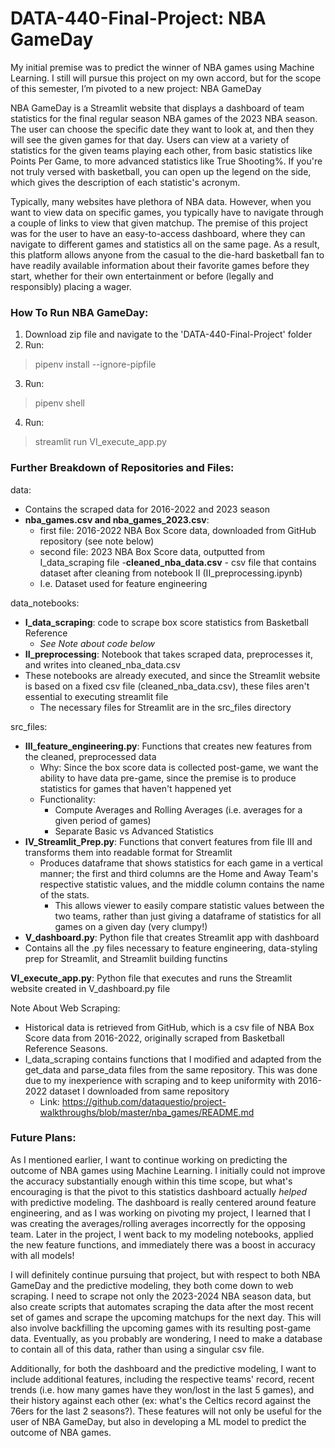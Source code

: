 # DATA-440-Final-Project: NBA GameDay


My initial premise was to predict the winner of NBA games using Machine Learning. I still will pursue this project on my own accord, but for the scope of this semester, I’m pivoted to a new project: NBA GameDay

NBA GameDay is a Streamlit website that displays a dashboard of team statistics for the final regular season NBA games of the 2023 NBA season. The user can choose the specific date they want to look at, and then they will see the given games for that day. Users can view at a variety of statistics for the given teams playing each other, from basic statistics like Points Per Game, to more advanced statistics like True Shooting%. If you're not truly versed with basketball, you can open up the legend on the side, which gives the description of each statistic's acronym.

Typically, many websites have plethora of NBA data. However, when you want to view data on specific games, you typically have to navigate through a couple of links to view that given matchup. The premise of this project was for the user to have an easy-to-access dashboard, where they can navigate to different games and statistics all on the same page. As a result, this platform allows anyone from the casual to the die-hard basketball fan to have readily available information about their favorite games before they start, whether for their own entertainment or before (legally and responsibly) placing a wager. 

### How To Run NBA GameDay:

1) Download zip file and navigate to the 'DATA-440-Final-Project' folder
2) Run:
  > pipenv install --ignore-pipfile
3) Run:
  > pipenv shell
4) Run:
  > streamlit run VI_execute_app.py


### Further Breakdown of Repositories and Files:
data: 
- Contains the scraped data for 2016-2022 and 2023 season
- **nba_games.csv and nba_games_2023.csv**:
  - first file: 2016-2022 NBA Box Score data, downloaded from GitHub repository (see note below)
  - second file: 2023 NBA Box Score data, outputted from I_data_scraping file
-**cleaned_nba_data.csv** - csv file that contains dataset after cleaning from notebook II (II_preprocessing.ipynb)
  - I.e. Dataset used for feature engineering 

data_notebooks:
- **I_data_scraping**: code to scrape box score statistics from Basketball Reference
  - *See Note about code below*
- **II_preprocessing**: Notebook that takes scraped data, preprocesses it, and writes into cleaned_nba_data.csv
- These notebooks are already executed, and since the Streamlit website is based on a fixed csv file (cleaned_nba_data.csv), these files aren't essential to executing streamlit file
  - The necessary files for Streamlit are in the src_files directory

src_files:
- **III_feature_engineering.py**: Functions that creates new features from the cleaned, preprocessed data
  - Why: Since the box score data is collected post-game, we want the ability to have data pre-game, since the premise is to produce statistics for games that haven't happened yet
  - Functionality:
    - Compute Averages and Rolling Averages (i.e. averages for a given period of games)
    - Separate Basic vs Advanced Statistics
- **IV_Streamlit_Prep.py**: Functions that convert features from file III and transforms them into readable format for Streamlit
  - Produces dataframe that shows statistics for each game in a vertical manner; the first and third columns are the Home and Away Team's respective statistic values, and the middle column contains the name of the stats. 
    - This allows viewer to easily compare statistic values between the two teams, rather than just giving a dataframe of statistics for all games on a given day (very clumpy!)
- **V_dashboard.py**: Python file that creates Streamlit app with dashboard
- Contains all the .py files necessary to feature engineering, data-styling prep for Streamlit, and Streamlit building functins

**VI_execute_app.py**: Python file that executes and runs the Streamlit website created in V_dashboard.py file
           
Note About Web Scraping:
- Historical data is retrieved from GitHub, which is a csv file of NBA Box Score data from 2016-2022, originally scraped from Basketball Reference Seasons.
- I_data_scraping contains functions that I modified and adapted from the get_data and parse_data files from the same repository. This was done due to my inexperience with scraping and to keep uniformity with 2016-2022 dataset I downloaded from same repository       
  - Link: https://github.com/dataquestio/project-walkthroughs/blob/master/nba_games/README.md

### Future Plans:
As I mentioned earlier, I want to continue working on predicting the outcome of NBA games using Machine Learning. I initially could not improve the accuracy substantially enough within this time scope, but what's encouraging is that the pivot to this statistics dashboard actually *helped* with predictive modeling. The dashboard is really centered around feature engineering, and as I was working on pivoting my project, I learned that I was creating the averages/rolling averages incorrectly for the opposing team. Later in the project, I went back to my modeling notebooks, applied the new feature functions, and immediately there was a boost in accuracy with all models!

I will definitely continue pursuing that project, but with respect to both NBA GameDay and the predictive modeling, they both come down to web scraping. I need to scrape not only the 2023-2024 NBA season data, but also create scripts that automates scraping the data after the most recent set of games and scrape the upcoming matchups for the next day. This will also involve backfilling the upcoming games with its resulting post-game data. Eventually, as you probably are wondering, I need to make a database to contain all of this data, rather than using a singular csv file. 

Additionally, for both the dashboard and the predictive modeling, I want to include additional features, including the respective teams' record, recent trends (i.e. how many games have they won/lost in the last 5 games), and their history against each other (ex: what's the Celtics record against the 76ers for the last 2 seasons?). These features will not only be useful for the user of NBA GameDay, but also in developing a ML model to predict the outcome of NBA games.
    

